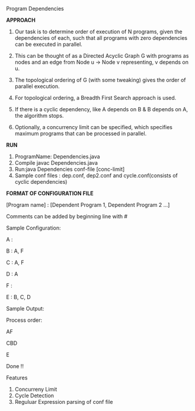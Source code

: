 Program Dependencies

****APPROACH****

1. Our task is to determine order of execution of N programs, given the dependencies of each, such that all programs 
   with zero dependencies can be executed in parallel.

2. This can be thought of as a Directed Acyclic Graph G with programs as nodes and an edge from Node u -> Node v 
   representing, v depends on u. 

3. The topological ordering of G (with some tweaking) gives the order of parallel execution.

4. For topological ordering, a Breadth First Search approach is used.

5. If there is a cyclic dependency, like A depends on B & B depends on A, the algorithm stops.

5. Optionally, a concurrency limit can be specified, which specifies maximum programs that can be processed in parallel.

****RUN****

1. ProgramName: Dependencies.java
2. Compile javac Dependencies.java
3. Run:java Dependencies conf-file [conc-limit]
4. Sample conf files : dep.conf, dep2.conf and cycle.conf(consists of cyclic dependencies)

****FORMAT OF CONFIGURATION FILE****

[Program name] : [Dependent Program 1, Dependent Program 2 ...]

Comments can be added by beginning line with #


Sample Configuration:

A : 

B : A, F

C : A, F

D : A

F : 

E : B, C, D

Sample Output:

Process order:

AF

CBD

E

Done !!

Features

1. Concurreny Limit
2. Cycle Detection
3. Reguluar Expression parsing of conf file

